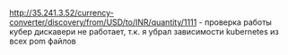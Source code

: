 http://35.241.3.52/currency-converter/discovery/from/USD/to/INR/quantity/1111 - проверка работы кубер дискавери
 не работает, т.к. я убрал зависимости kubernetes из всех pom файлов
